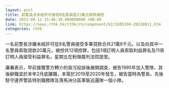 ```yaml
---
layout: post
title: 前警長涉未經許可接受8名警員逾21萬元貸款被控
date: 2021-08-11 15:46:39.000000000 +08:00
link: https://news.rthk.hk/rthk/ch/component/k2/1605394-20210811.htm
categories: rthk
---
```


一名前警長涉嫌未經許可從8名警員接受多筆貸款合共21萬6千元，以及向其中一名警員索取貸款20萬元，被控共12項控罪，包括1項訂明人員索取利益罪名及11項訂明人員接受利益罪名，星期五在粉嶺裁判法院提堂。

廉署表示，早前接獲警方轉介的貪污投訴後展開調查，被告1995年加入警隊，其後辭職並於本年2月底離職，本案於2019至2020年發生，被告當時為警長，先後駐守邊界警區特別職務隊及落馬洲分區軍裝巡邏隊一個小隊。
